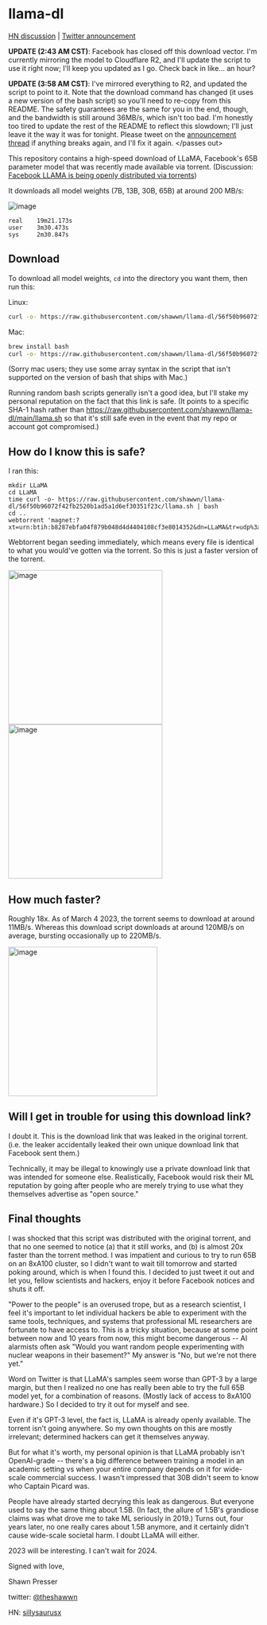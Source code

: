 # llama-dl

[HN discussion](https://news.ycombinator.com/item?id=35026902) | [Twitter announcement](https://twitter.com/theshawwn/status/1632238214529400832)

**UPDATE (2:43 AM CST)**: Facebook has closed off this download vector. I'm currently mirroring the model to Cloudflare R2, and I'll update the script to use it right now; I'll keep you updated as I go. Check back in like... an hour?

**UPDATE (3:58 AM CST)**: I've mirrored everything to R2, and updated the script to point to it. Note that the download command has changed (it uses a new version of the bash script) so you'll need to re-copy from this README. The safety guarantees are the same for you in the end, though, and the bandwidth is still around 36MB/s, which isn't too bad. I'm honestly too tired to update the rest of the README to reflect this slowdown; I'll just leave it the way it was for tonight. Please tweet on the [announcement thread](https://twitter.com/theshawwn/status/1632238214529400832) if anything breaks again, and I'll fix it again. </passes out>

This repository contains a high-speed download of LLaMA, Facebook's 65B parameter model that was recently made available via torrent. (Discussion: [Facebook LLAMA is being openly distributed via torrents](https://news.ycombinator.com/item?id=35007978))

It downloads all model weights (7B, 13B, 30B, 65B) at around 200 MB/s:

![image](https://user-images.githubusercontent.com/59632/222940196-e763d8a0-2282-4f78-8bbe-14c559eea90f.png)


```
real    19m21.173s
user    3m30.473s
sys     2m30.847s
```

## Download

To download all model weights, `cd` into the directory you want them, then run this:

Linux:

```sh
curl -o- https://raw.githubusercontent.com/shawwn/llama-dl/56f50b96072f42fb2520b1ad5a1d6ef30351f23c/llama.sh | bash
```

Mac:

```sh
brew install bash
curl -o- https://raw.githubusercontent.com/shawwn/llama-dl/56f50b96072f42fb2520b1ad5a1d6ef30351f23c/llama.sh | $(brew --prefix)/bin/bash
```

(Sorry mac users; they use some array syntax in the script that isn't supported on the version of bash that ships with Mac.)

Running random bash scripts generally isn't a good idea, but I'll stake my personal reputation on the fact that this link is safe. (It points to a specific SHA-1 hash rather than https://raw.githubusercontent.com/shawwn/llama-dl/main/llama.sh so that it's still safe even in the event that my repo or account got compromised.)

## How do I know this is safe?

I ran this:

```
mkdir LLaMA
cd LLaMA
time curl -o- https://raw.githubusercontent.com/shawwn/llama-dl/56f50b96072f42fb2520b1ad5a1d6ef30351f23c/llama.sh | bash
cd ..
webtorrent 'magnet:?xt=urn:btih:b8287ebfa04f879b048d4d4404108cf3e8014352&dn=LLaMA&tr=udp%3a%2f%2ftracker.opentrackr.org%3a1337%2fannounce'
```

Webtorrent began seeding immediately, which means every file is identical to what you would've gotten via the torrent. So this is just a faster version of the torrent.

<img width="310" alt="image" src="https://user-images.githubusercontent.com/59632/222940942-0051a645-b561-4f0b-878c-3d195354d526.png">

<img width="310" alt="image" src="https://user-images.githubusercontent.com/59632/222941107-b4ef0b21-3fa7-40d1-ae56-cbe385e6ac00.png">

## How much faster?

Roughly 18x. As of March 4 2023, the torrent seems to download at around 11MB/s. Whereas this download script downloads at around 120MB/s on average, bursting occasionally up to 220MB/s.

<img width="300" alt="image" src="https://user-images.githubusercontent.com/59632/222940992-f037b12c-c077-4136-8960-b2b1667ddc79.png">

## Will I get in trouble for using this download link?

I doubt it. This is the download link that was leaked in the original torrent. (i.e. the leaker accidentally leaked their own unique download link that Facebook sent them.)

Technically, it may be illegal to knowingly use a private download link that was intended for someone else. Realistically, Facebook would risk their ML reputation by going after people who are merely trying to use what they themselves advertise as "open source."

## Final thoughts

I was shocked that this script was distributed with the original torrent, and that no one seemed to notice (a) that it still works, and (b) is almost 20x faster than the torrent method. I was impatient and curious to try to run 65B on an 8xA100 cluster, so I didn't want to wait till tomorrow and started poking around, which is when I found this. I decided to just tweet it out and let you, fellow scientists and hackers, enjoy it before Facebook notices and shuts it off.

"Power to the people" is an overused trope, but as a research scientist, I feel it's important to let individual hackers be able to experiment with the same tools, techniques, and systems that professional ML researchers are fortunate to have access to. This is a tricky situation, because at some point between now and 10 years from now, this might become dangerous -- AI alarmists often ask "Would you want random people experimenting with nuclear weapons in their basement?" My answer is "No, but we're not there yet."

Word on Twitter is that LLaMA's samples seem worse than GPT-3 by a large margin, but then I realized no one has really been able to try the full 65B model yet, for a combination of reasons. (Mostly lack of access to 8xA100 hardware.) So I decided to try it out for myself and see.

Even if it's GPT-3 level, the fact is, LLaMA is already openly available. The torrent isn't going anywhere. So my own thoughts on this are mostly irrelevant; determined hackers can get it themselves anyway.

But for what it's worth, my personal opinion is that LLaMA probably isn't OpenAI-grade -- there's a big difference between training a model in an academic setting vs when your entire company depends on it for wide-scale commercial success. I wasn't impressed that 30B didn't seem to know who Captain Picard was.

People have already started decrying this leak as dangerous. But everyone used to say the same thing about 1.5B. (In fact, the allure of 1.5B's grandiose claims was what drove me to take ML seriously in 2019.) Turns out, four years later, no one really cares about 1.5B anymore, and it certainly didn't cause wide-scale societal harm. I doubt LLaMA will either.

2023 will be interesting. I can't wait for 2024.

Signed with love,

Shawn Presser

twitter: [@theshawwn](https://twitter.com/theshawwn)

HN: [sillysaurusx](https://news.ycombinator.com/user?id=sillysaurusx)


